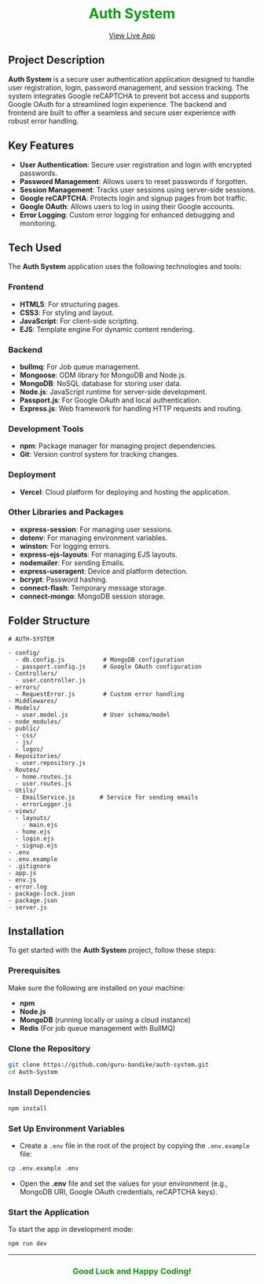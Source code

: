 <h1 align="center" style="font-weight: bolder; color: #059d06">Auth System</h1>

<p align="center">
  <a href="https://auth-system-xi.vercel.app/" target="_blank">View Live App</a>
</p>

## Project Description

**Auth System** is a secure user authentication application designed to handle user registration, login, password management, and session tracking. The system integrates Google reCAPTCHA to prevent bot access and supports Google OAuth for a streamlined login experience. The backend and frontend are built to offer a seamless and secure user experience with robust error handling.

## Key Features

- **User Authentication**: Secure user registration and login with encrypted passwords.
- **Password Management**: Allows users to reset passwords if forgotten.
- **Session Management**: Tracks user sessions using server-side sessions.
- **Google reCAPTCHA**: Protects login and signup pages from bot traffic.
- **Google OAuth**: Allows users to log in using their Google accounts.
- **Error Logging**: Custom error logging for enhanced debugging and monitoring.

## Tech Used

The **Auth System** application uses the following technologies and tools:

### Frontend

- **HTML5**: For structuring pages.
- **CSS3**: For styling and layout.
- **JavaScript**: For client-side scripting.
- **EJS**: Template engine For dynamic content rendering.

### Backend

- **bullmq**: For Job queue management.
- **Mongoose**: ODM library for MongoDB and Node.js.
- **MongoDB**: NoSQL database for storing user data.
- **Node.js**: JavaScript runtime for server-side development.
- **Passport.js**: For Google OAuth and local authentication.
- **Express.js**: Web framework for handling HTTP requests and routing.

### Development Tools

- **npm**: Package manager for managing project dependencies.
- **Git**: Version control system for tracking changes.

### Deployment

- **Vercel**: Cloud platform for deploying and hosting the application.

### Other Libraries and Packages

- **express-session**: For managing user sessions.
- **dotenv**: For managing environment variables.
- **winston**: For logging errors.
- **express-ejs-layouts**: For managing EJS layouts.
- **nodemailer**: For sending Emails.
- **express-useragent**: Device and platform detection.
- **bcrypt**: Password hashing.
- **connect-flash**: Temporary message storage.
- **connect-mongo**: MongoDB session storage.

## Folder Structure

```
# AUTH-SYSTEM

- config/
  - db.config.js           # MongoDB configuration
  - passport.config.js     # Google OAuth configuration
- Controllers/
  - user.controller.js
- errors/
  - RequestError.js        # Custom error handling
- Middlewares/
- Models/
  - user.model.js          # User schema/model
- node_modules/
- public/
  - css/
  - js/
  - logos/
- Repositories/
  - user.repository.js
- Routes/
  - home.routes.js
  - user.routes.js
- Utils/
  - EmailService.js       # Service for sending emails
  - errorLogger.js
- views/
  - layouts/
    - main.ejs
  - home.ejs
  - login.ejs
  - signup.ejs
- .env
- .env.example
- .gitignore
- app.js
- env.js
- error.log
- package-lock.json
- package.json
- server.js

```

## Installation

To get started with the **Auth System** project, follow these steps:

### Prerequisites

Make sure the following are installed on your machine:

- **npm**
- **Node.js**
- **MongoDB** (running locally or using a cloud instance)
- **Redis** (For job queue management with BullMQ)

### Clone the Repository

```bash
git clone https://github.com/guru-bandike/auth-system.git
cd Auth-System
```

### Install Dependencies

```bash
npm install
```

### Set Up Environment Variables

- Create a `.env` file in the root of the project by copying the `.env.example` file:

```bash
cp .env.example .env
```

- Open the **.env** file and set the values for your environment (e.g., MongoDB URI, Google OAuth credentials, reCAPTCHA keys).

### Start the Application

To start the app in development mode:

```bash
npm run dev
```

---

<h3 align="center" style="font-weight: bolder; color: #059d06">Good Luck and Happy Coding!</h3>
